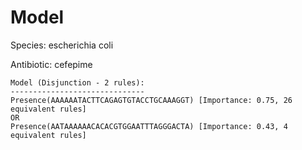 
# Model

Species: escherichia coli

Antibiotic: cefepime

```
Model (Disjunction - 2 rules):
------------------------------
Presence(AAAAAATACTTCAGAGTGTACCTGCAAAGGT) [Importance: 0.75, 26 equivalent rules]
OR
Presence(AATAAAAAACACACGTGGAATTTAGGGACTA) [Importance: 0.43, 4 equivalent rules]

```

